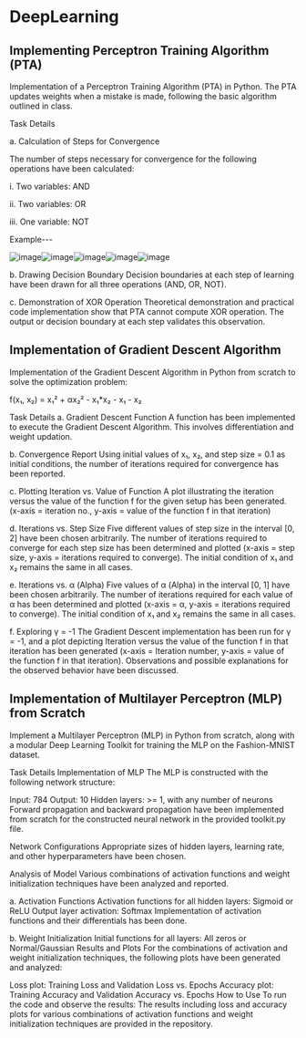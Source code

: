 # DeepLearning

## Implementing Perceptron Training Algorithm (PTA)
Implementation of a Perceptron Training Algorithm (PTA) in Python. The PTA updates weights when a mistake is made, following the basic algorithm outlined in class.

Task Details

a. Calculation of Steps for Convergence

The number of steps necessary for convergence for the following operations have been calculated:

i. Two variables: AND

ii. Two variables: OR

iii. One variable: NOT

Example---

![image](https://github.com/manvendra-nema/Fundamental-of-DeepLearning/assets/53614640/814261ee-127c-48f7-8025-5dca78636921)![image](https://github.com/manvendra-nema/Fundamental-of-DeepLearning/assets/53614640/6c55c14c-5b47-4737-9f5b-743cdf5da806)![image](https://github.com/manvendra-nema/Fundamental-of-DeepLearning/assets/53614640/dc80ac44-1736-40bc-9589-851771b9cf1c)![image](https://github.com/manvendra-nema/Fundamental-of-DeepLearning/assets/53614640/25ce5b69-39d1-494e-8f8b-f12ee349746d)![image](https://github.com/manvendra-nema/Fundamental-of-DeepLearning/assets/53614640/94275018-d9a7-4e1e-9333-210e3c4791c2)







b. Drawing Decision Boundary
Decision boundaries at each step of learning have been drawn for all three operations (AND, OR, NOT).

c. Demonstration of XOR Operation
Theoretical demonstration and practical code implementation show that PTA cannot compute XOR operation. The output or decision boundary at each step validates this observation.


## Implementation of Gradient Descent Algorithm
Implementation of the Gradient Descent Algorithm in Python from scratch to solve the optimization problem:

f(x₁, x₂) = x₁² + αx₂² - x₁*x₂ - x₁ - x₂

Task Details
a. Gradient Descent Function
A function has been implemented to execute the Gradient Descent Algorithm. This involves differentiation and weight updation.

b. Convergence Report
Using initial values of x₁, x₂, and step size = 0.1 as initial conditions, the number of iterations required for convergence has been reported.

c. Plotting Iteration vs. Value of Function
A plot illustrating the iteration versus the value of the function f for the given setup has been generated. (x-axis = iteration no., y-axis = value of the function f in that iteration)

d. Iterations vs. Step Size
Five different values of step size in the interval [0, 2] have been chosen arbitrarily. The number of iterations required to converge for each step size has been determined and plotted (x-axis = step size, y-axis = iterations required to converge). The initial condition of x₁ and x₂ remains the same in all cases.

e. Iterations vs. α (Alpha)
Five values of α (Alpha) in the interval [0, 1] have been chosen arbitrarily. The number of iterations required for each value of α has been determined and plotted (x-axis = α, y-axis = iterations required to converge). The initial condition of x₁ and x₂ remains the same in all cases.

f. Exploring γ = -1
The Gradient Descent implementation has been run for γ = -1, and a plot depicting Iteration versus the value of the function f in that iteration has been generated (x-axis = Iteration number, y-axis = value of the function f in that iteration). Observations and possible explanations for the observed behavior have been discussed.

## Implementation of Multilayer Perceptron (MLP) from Scratch
Implement a Multilayer Perceptron (MLP) in Python from scratch, along with a modular Deep Learning Toolkit for training the MLP on the Fashion-MNIST dataset.

Task Details
Implementation of MLP
The MLP is constructed with the following network structure:

Input: 784
Output: 10
Hidden layers: >= 1, with any number of neurons
Forward propagation and backward propagation have been implemented from scratch for the constructed neural network in the provided toolkit.py file.

Network Configurations
Appropriate sizes of hidden layers, learning rate, and other hyperparameters have been chosen.

Analysis of Model
Various combinations of activation functions and weight initialization techniques have been analyzed and reported.

a. Activation Functions
Activation functions for all hidden layers: Sigmoid or ReLU
Output layer activation: Softmax
Implementation of activation functions and their differentials has been done.

b. Weight Initialization
Initial functions for all layers: All zeros or Normal/Gaussian
Results and Plots
For the combinations of activation and weight initialization techniques, the following plots have been generated and analyzed:

Loss plot: Training Loss and Validation Loss vs. Epochs
Accuracy plot: Training Accuracy and Validation Accuracy vs. Epochs
How to Use
To run the code and observe the results:
The results including loss and accuracy plots for various combinations of activation functions and weight initialization techniques are provided in the repository.
